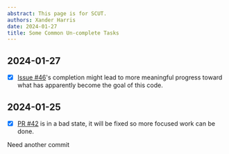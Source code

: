 ```yaml
---
abstract: This page is for SCUT.
authors: Xander Harris
date: 2024-01-27
title: Some Common Un-complete Tasks
---
```


## 2024-01-27

- [x] [Issue #46](https://github.com/edwardtheharris/dotfiles/issues/46)'s
    completion might lead to more meaningful progress toward
    what has apparently become the goal of this code.

## 2024-01-25

- [x] [PR #42](https://github.com/edwardtheharris/dotfiles/pull/42) is in a
    bad state, it will be fixed so more focused work can be done.

Need another commit
